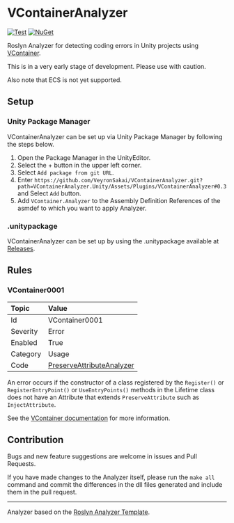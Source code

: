 # VContainerAnalyzer

[![Test](https://github.com/VeyronSakai/VContainerAnalyzer/actions/workflows/test.yml/badge.svg)](https://github.com/VeyronSakai/VContainerAnalyzer/actions/workflows/test.yml)
[![NuGet](https://img.shields.io/nuget/v/VContainerAnalyzer.svg)](https://www.nuget.org/packages/VContainerAnalyzer/)

Roslyn Analyzer for detecting coding errors in Unity projects using [VContainer](https://github.com/hadashiA/VContainer).

This is in a very early stage of development. Please use with caution.

Also note that ECS is not yet supported.

## Setup

### Unity Package Manager

VContainerAnalyzer can be set up via Unity Package Manager by following the steps below.

1. Open the Package Manager in the UnityEditor.
2. Select the + button in the upper left corner.
3. Select `Add package from git URL`.
4. Enter `https://github.com/VeyronSakai/VContainerAnalyzer.git?path=VContainerAnalyzer.Unity/Assets/Plugins/VContainerAnalyzer#0.3` and Select `Add` button.
5. Add `VContainer.Analyzer` to the Assembly Definition References of the asmdef to which you want to apply Analyzer.

### .unitypackage

VContainerAnalyzer can be set up by using the .unitypackage available at [Releases](https://github.com/VeyronSakai/VContainerAnalyzer/releases/latest).

## Rules

### VContainer0001

| Topic    | Value                                                                                                                                              |
| :------- | :------------------------------------------------------------------------------------------------------------------------------------------------- |
| Id       | VContainer0001                                                                                                                                     |
| Severity | Error                                                                                                                                              |
| Enabled  | True                                                                                                                                               |
| Category | Usage                                                                                                                                              |
| Code     | [PreserveAttributeAnalyzer](https://github.com/VeyronSakai/VContainerAnalyzer/blob/main/VContainerAnalyzer/Analyzers/PreserveAttributeAnalyzer.cs) |

An error occurs if the constructor of a class registered by the `Register()` or `RegisterEntryPoint()` or `UseEntryPoints()` methods in the Lifetime class does not have an Attribute that extends `PreserveAttribute` such as `InjectAttribute`.

See the [VContainer documentation](https://vcontainer.hadashikick.jp/resolving/constructor-injection) for more information.

## Contribution

Bugs and new feature suggestions are welcome in issues and Pull Requests.

If you have made changes to the Analyzer itself, please run the `make all` command and commit the differences in the dll files generated and include them in the pull request.

---
Analyzer based on the [Roslyn Analyzer Template][template].

[template]: https://github.com/DeNA/RoslynAnalyzerTemplate
